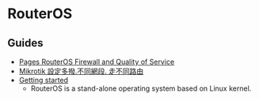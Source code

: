 # RouterOS

## Guides

* [Pages RouterOS Firewall and Quality of Service](https://help.mikrotik.com/docs/spaces/ROS/pages/250708066/Firewall)
* [Mikrotik 設定多撥.不同網段. 走不同路由](https://www.mobile01.com/topicdetail.php?f=110&t=6145034)
* [Getting started](https://help.mikrotik.com/docs/spaces/ROS/pages/328119/Getting+started)
    * RouterOS is a stand-alone operating system based on Linux kernel.